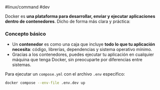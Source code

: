 #linux/command #dev

Docker es **una plataforma para desarrollar, enviar y ejecutar aplicaciones dentro de contenedores**. Dicho de forma más clara y práctica:
### Concepto básico

- Un **contenedor** es como una caja que incluye **todo lo que tu aplicación necesita**: código, librerías, dependencias y sistema operativo mínimo.
- Gracias a los contenedores, puedes ejecutar tu aplicación en cualquier máquina que tenga Docker, sin preocuparte por diferencias entre sistemas.

Para ejecutar un `compose.yml` con el archivo `.env` especifico:

```bash
docker compose --env-file .env.dev up
```

